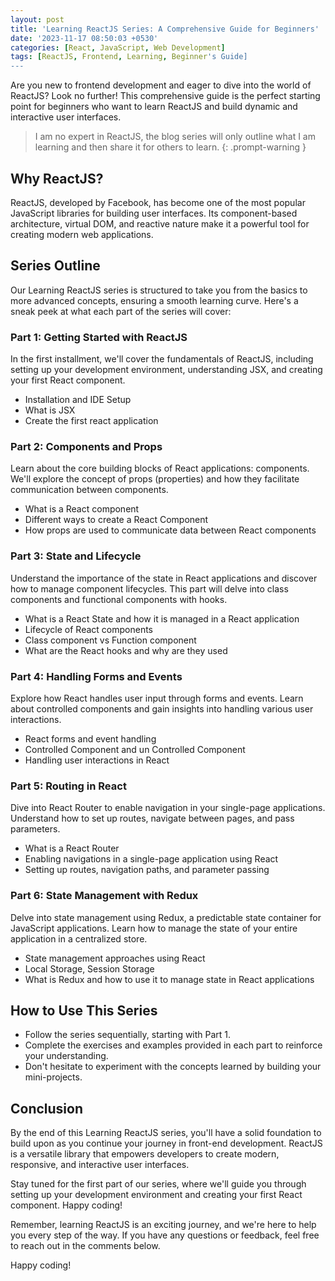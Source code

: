 ```yaml
---
layout: post
title: 'Learning ReactJS Series: A Comprehensive Guide for Beginners'
date: '2023-11-17 08:50:03 +0530'
categories: [React, JavaScript, Web Development]
tags: [ReactJS, Frontend, Learning, Beginner's Guide]
---
```


Are you new to frontend development and eager to dive into the world of ReactJS? Look no further! This comprehensive guide is the perfect starting point for beginners who want to learn ReactJS and build dynamic and interactive user interfaces.

> I am no expert in ReactJS, the blog series will only outline what I am learning and then share it for others to learn. 
{: .prompt-warning }

## Why ReactJS?

ReactJS, developed by Facebook, has become one of the most popular JavaScript libraries for building user interfaces. Its component-based architecture, virtual DOM, and reactive nature make it a powerful tool for creating modern web applications.

## Series Outline

Our Learning ReactJS series is structured to take you from the basics to more advanced concepts, ensuring a smooth learning curve. Here's a sneak peek at what each part of the series will cover:

### Part 1: Getting Started with ReactJS

In the first installment, we'll cover the fundamentals of ReactJS, including setting up your development environment, understanding JSX, and creating your first React component.

- Installation and IDE Setup
- What is JSX
- Create the first react application

### Part 2: Components and Props

Learn about the core building blocks of React applications: components. We'll explore the concept of props (properties) and how they facilitate communication between components.

- What is a React component
- Different ways to create a React Component
- How props are used to communicate data between React components

### Part 3: State and Lifecycle

Understand the importance of the state in React applications and discover how to manage component lifecycles. This part will delve into class components and functional components with hooks.

- What is a React State and how it is managed in a React application
- Lifecycle of React components
- Class component vs Function component
- What are the React hooks and why are they used

### Part 4: Handling Forms and Events

Explore how React handles user input through forms and events. Learn about controlled components and gain insights into handling various user interactions.

- React forms and event handling
- Controlled Component and un Controlled Component
- Handling user interactions in React

### Part 5: Routing in React

Dive into React Router to enable navigation in your single-page applications. Understand how to set up routes, navigate between pages, and pass parameters.

- What is a React Router 
- Enabling navigations in a single-page application using React
- Setting up routes, navigation paths, and parameter passing

### Part 6: State Management with Redux

Delve into state management using Redux, a predictable state container for JavaScript applications. Learn how to manage the state of your entire application in a centralized store.

- State management approaches using React
- Local Storage, Session Storage
- What is Redux and how to use it to manage state in React applications

## How to Use This Series

- Follow the series sequentially, starting with Part 1.
- Complete the exercises and examples provided in each part to reinforce your understanding.
- Don't hesitate to experiment with the concepts learned by building your mini-projects.

## Conclusion

By the end of this Learning ReactJS series, you'll have a solid foundation to build upon as you continue your journey in front-end development. ReactJS is a versatile library that empowers developers to create modern, responsive, and interactive user interfaces.

Stay tuned for the first part of our series, where we'll guide you through setting up your development environment and creating your first React component. Happy coding!

Remember, learning ReactJS is an exciting journey, and we're here to help you every step of the way. If you have any questions or feedback, feel free to reach out in the comments below.

Happy coding!
